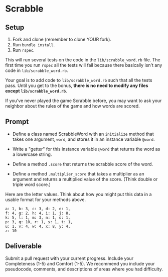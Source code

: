 # Scrabble

## Setup

1. Fork and clone (remember to clone YOUR fork).
2. Run `bundle install`.
3. Run `rspec`.

This will run several tests on the code in the `lib/scrabble_word.rb` file. The first time you run `rspec` all the tests will fail because there basically isn't any code in `lib/scrabble_word.rb`.

Your goal is to add code to `lib/scrabble_word.rb` such that all the tests pass. Until you get to the bonus, **there is no need to modify any files except `lib/scrabble_word.rb`**.

If you've never played the game Scrabble before, you may want to ask your neighbor about the rules of the game and how words are scored.

## Prompt

* Define a class named ScrabbleWord with an `initialize` method that takes one argument, `word`, and stores it in an instance variable `@word`.

* Write a "getter" for this instance variable `@word` that returns the word as a lowercase string.

* Define a method `.score` that returns the scrabble score of the word.

* Define a method `.multiplier_score` that takes a multiplier as an argument and returns a multiplied value of the score. (Think double or triple word score.)

Here are the letter values. Think about how you might put this data in a usable format for your methods above.

```
a: 1, b: 3, c: 3, d: 2, e: 1,
f: 4, g: 2, h: 4, i: 1, j: 8,
k: 5, l: 1, m: 3, n: 1, o: 1,
p: 3, q: 10, r: 1, s: 1, t: 1,
u: 1, v: 4, w: 4, x: 8, y: 4,
z: 10
```

## Deliverable

Submit a pull request with your current progress. Include your Completeness (1-5) and Comfort (1-5). We recommend you include your pseudocode, comments, and descriptions of areas where you had difficulty.
